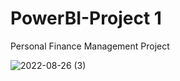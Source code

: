 # PowerBI-Project 1
Personal Finance Management Project


![2022-08-26 (3)](https://user-images.githubusercontent.com/83010684/186843603-761343e5-2d6f-45dc-8178-106400f8c85b.png)
